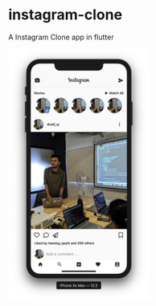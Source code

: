 # instagram-clone
A Instagram Clone app in flutter


<div>
<img src="Screenshot 2019-09-29 at 11.06.53 AM.png" width="280" height="500"> 
</div>
